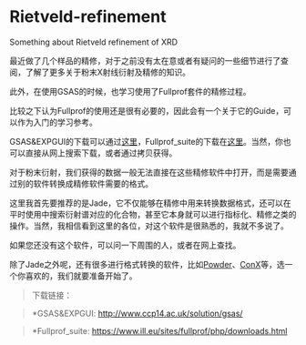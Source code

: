 # Rietveld-refinement
Something about Rietveld refinement of XRD

最近做了几个样品的精修，对于之前没有太在意或者有疑问的一些细节进行了查阅，了解了更多关于粉末X射线衍射及精修的知识。

此外，在使用GSAS的时候，也学习使用了Fullprof套件的精修过程。

比较之下认为Fullprof的使用还是很有必要的，因此会有一个关于它的Guide，可以作为入门的学习参考。

GSAS&EXPGUI的下载可以通过[这里](http://www.ccp14.ac.uk/solution/gsas/)，Fullprof_suite的下载在[这里](https://www.ill.eu/sites/fullprof/php/downloads.html)。当然，你也可以直接从网上搜索下载，或者通过拷贝获得。

对于粉末衍射，我们获得的数据一般无法直接在这些精修软件中打开，而是需要通过别的软件转换成精修软件需要的格式。

这里我首先要推荐的是Jade，它不仅能够在精修中用来转换数据格式，还可以在平时使用中搜索衍射谱对应的化合物，甚至它本身就可以进行指标化、精修之类的操作。当然，我相信看到这里的各位，对这个软件是很熟悉的，我就不多说了。

如果您还没有这个软件，可以问一下周围的人，或者在网上查找。

除了Jade之外呢，还有很多进行格式转换的软件，比如[Powder](http://www.ccp14.ac.uk/ccp/web-mirrors/ndragoe/html/software.html)、[ConX](http://www.ccp14.ac.uk/ccp/web-mirrors/convx/)等，选一个你喜欢的，我们就要准备开始了。

>下载链接：

>*GSAS&EXPGUI: http://www.ccp14.ac.uk/solution/gsas/

>*Fullprof_suite: https://www.ill.eu/sites/fullprof/php/downloads.html
